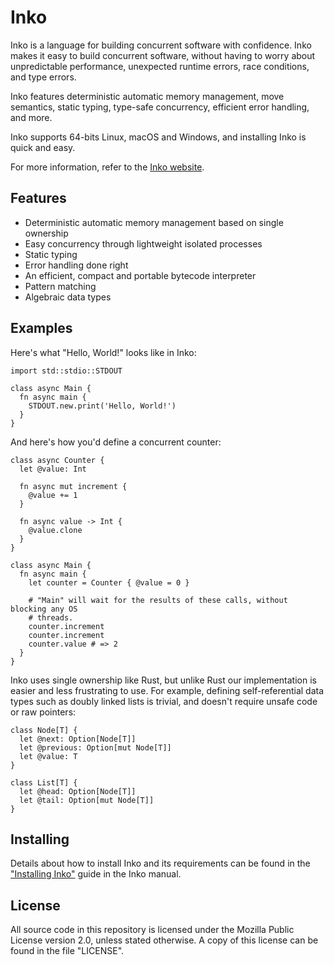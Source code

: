 # Inko

Inko is a language for building concurrent software with confidence. Inko makes
it easy to build concurrent software, without having to worry about
unpredictable performance, unexpected runtime errors, race conditions, and type
errors.

Inko features deterministic automatic memory management, move semantics, static
typing, type-safe concurrency, efficient error handling, and more.

Inko supports 64-bits Linux, macOS and Windows, and installing Inko is quick and
easy.

For more information, refer to the [Inko website](https://inko-lang.org/).

## Features

- Deterministic automatic memory management based on single ownership
- Easy concurrency through lightweight isolated processes
- Static typing
- Error handling done right
- An efficient, compact and portable bytecode interpreter
- Pattern matching
- Algebraic data types

## Examples

Here's what "Hello, World!" looks like in Inko:

```inko
import std::stdio::STDOUT

class async Main {
  fn async main {
    STDOUT.new.print('Hello, World!')
  }
}
```

And here's how you'd define a concurrent counter:

```inko
class async Counter {
  let @value: Int

  fn async mut increment {
    @value += 1
  }

  fn async value -> Int {
    @value.clone
  }
}

class async Main {
  fn async main {
    let counter = Counter { @value = 0 }

    # "Main" will wait for the results of these calls, without blocking any OS
    # threads.
    counter.increment
    counter.increment
    counter.value # => 2
  }
}
```

Inko uses single ownership like Rust, but unlike Rust our implementation is
easier and less frustrating to use. For example, defining self-referential data
types such as doubly linked lists is trivial, and doesn't require unsafe code or
raw pointers:

```inko
class Node[T] {
  let @next: Option[Node[T]]
  let @previous: Option[mut Node[T]]
  let @value: T
}

class List[T] {
  let @head: Option[Node[T]]
  let @tail: Option[mut Node[T]]
}
```

## Installing

Details about how to install Inko and its requirements can be found in the
["Installing
Inko"](https://docs.inko-lang.org/manual/master/getting-started/installation/)
guide in the Inko manual.

## License

All source code in this repository is licensed under the Mozilla Public License
version 2.0, unless stated otherwise. A copy of this license can be found in the
file "LICENSE".
